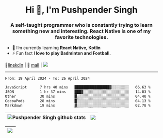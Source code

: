 <h1 align="center">Hi 👋, I'm Pushpender Singh</h1>
<h3 align="center">A self-taught programmer who is constantly trying to learn something new and interesting. React Native is one of my favorite technologies.</h3>

- 🌱 I’m currently learning **React Native, Kotlin**
- ⚡ Fun fact **I love to play Badminton and Football.**

👔[linekdin](https://www.linkedin.com/in/pushpender-singh-240061202/) | 📧 [mail](mailto:pushpendersingh694@gmail.com) | 
<a href="https://github.com/pushpender-singh-ap/pushpender-singh-ap">
    <img src="https://komarev.com/ghpvc/?username=pushpender-singh-ap&style=for-the-badge">
</a>


---

<!--START_SECTION:waka-->

```txt
From: 19 April 2024 - To: 26 April 2024

JavaScript      7 hrs 40 mins   ████████████████▓░░░░░░░░   66.63 %
JSON            1 hr 37 mins    ███▓░░░░░░░░░░░░░░░░░░░░░   14.03 %
Other           30 mins         █░░░░░░░░░░░░░░░░░░░░░░░░   04.40 %
CocoaPods       28 mins         █░░░░░░░░░░░░░░░░░░░░░░░░   04.13 %
Markdown        19 mins         ▓░░░░░░░░░░░░░░░░░░░░░░░░   02.78 %
```

<!--END_SECTION:waka-->


| <a><img align="center" src="https://github-readme-stats-iota-ecru-15.vercel.app/api?username=pushpender-singh-ap&show_icons=true&include_all_commits=true&theme=buefy&hide_border=true" alt="Pushpender Singh github stats" /></a> | <a><img align="center" src="https://github-readme-stats-iota-ecru-15.vercel.app/api/top-langs/?username=pushpender-singh-ap&layout=compact&theme=buefy&hide_border=true" /></a> |
| ------------- | ------------- |

| <a> <img align="left" src="https://github-readme-streak-stats.herokuapp.com/?user=pushpender-singh-ap" /></br> </a> |
| ------------- |
